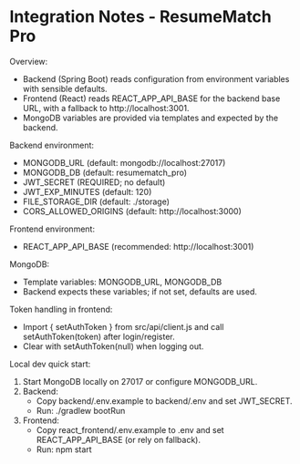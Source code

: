 # Integration Notes - ResumeMatch Pro

Overview:
- Backend (Spring Boot) reads configuration from environment variables with sensible defaults.
- Frontend (React) reads REACT_APP_API_BASE for the backend base URL, with a fallback to http://localhost:3001.
- MongoDB variables are provided via templates and expected by the backend.

Backend environment:
- MONGODB_URL (default: mongodb://localhost:27017)
- MONGODB_DB (default: resumematch_pro)
- JWT_SECRET (REQUIRED; no default)
- JWT_EXP_MINUTES (default: 120)
- FILE_STORAGE_DIR (default: ./storage)
- CORS_ALLOWED_ORIGINS (default: http://localhost:3000)

Frontend environment:
- REACT_APP_API_BASE (recommended: http://localhost:3001)

MongoDB:
- Template variables: MONGODB_URL, MONGODB_DB
- Backend expects these variables; if not set, defaults are used.

Token handling in frontend:
- Import { setAuthToken } from src/api/client.js and call setAuthToken(token) after login/register.
- Clear with setAuthToken(null) when logging out.

Local dev quick start:
1) Start MongoDB locally on 27017 or configure MONGODB_URL.
2) Backend:
   - Copy backend/.env.example to backend/.env and set JWT_SECRET.
   - Run: ./gradlew bootRun
3) Frontend:
   - Copy react_frontend/.env.example to .env and set REACT_APP_API_BASE (or rely on fallback).
   - Run: npm start
